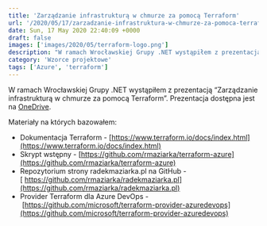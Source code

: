 ```yaml
---
title: 'Zarządzanie infrastrukturą w chmurze za pomocą Terraform'
url: '/2020/05/17/zarzadzanie-infrastruktura-w-chmurze-za-pomoca-terraform/'
date: Sun, 17 May 2020 22:40:09 +0000
draft: false
images: ['images/2020/05/terraform-logo.png']
description: "W ramach Wrocławskiej Grupy .NET wystąpiłem z prezentacją “Zarządzanie infrastrukturą w chmurze za pomocą Terraform”."
category: 'Wzorce projektowe'
tags: ['Azure', 'terraform']
---
```


W ramach Wrocławskiej Grupy .NET wystąpiłem z prezentacją “Zarządzanie infrastrukturą w chmurze za pomocą Terraform”. Prezentacja dostępna jest na [OneDrive](https://1drv.ms/p/s!AjEySs0anBSPg9NkPVEtgnN-5AE2EA?e=tqI1R0).

Materiały na których bazowałem:

 *   Dokumentacja Terraform - [https://www.terraform.io/docs/index.html](https://www.terraform.io/docs/index.html)
 *   Skrypt wstępny - [https://github.com/rmaziarka/terraform-azure](https://github.com/rmaziarka/terraform-azure)
 *   Repozytorium strony radekmaziarka.pl na GitHub -[ https://github.com/rmaziarka/radekmaziarka.pl](https://github.com/rmaziarka/radekmaziarka.pl)
 *   Provider Terraform dla Azure DevOps - [https://github.com/microsoft/terraform-provider-azuredevops](https://github.com/microsoft/terraform-provider-azuredevops)